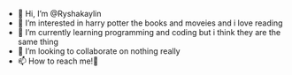 - 👋 Hi, I’m @Ryshakaylin
- 👀 I’m interested in harry potter the books and moveies and i love reading
- 🌱 I’m currently learning programming and coding but i think they are the same thing
- 💞️ I’m looking to collaborate on nothing really 
- 📫 How to reach me!🦋

<!---
Ryshakaylin/Ryshakaylin is a ✨ special ✨ repository because its `README.md` (this file) appears on your GitHub profile.
You can click the Preview link to take a look at your changes.
--->
